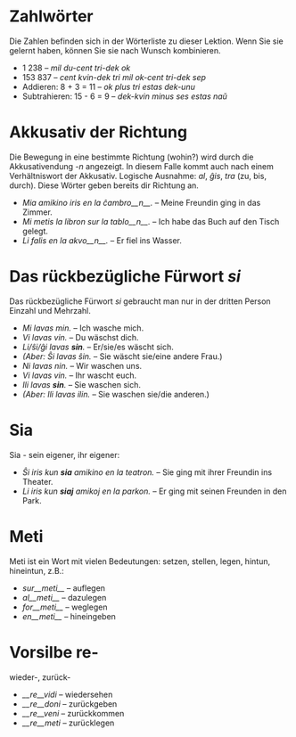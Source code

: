 # Zahlwörter

Die Zahlen befinden sich in der Wörterliste zu dieser Lektion. Wenn Sie sie gelernt haben, können Sie sie nach Wunsch kombinieren.

- 1 238                     – *mil du-cent tri-dek ok*
- 153 837                   – *cent kvin-dek tri mil ok-cent tri-dek sep*
- Addieren:      8 + 3 = 11 – *ok plus tri estas dek-unu*
- Subtrahieren:  15 - 6 = 9 – *dek-kvin minus ses estas naŭ*
 

# Akkusativ der Richtung

Die Bewegung in eine bestimmte Richtung (wohin?) wird durch die Akkusativendung *-n* angezeigt. In diesem Falle kommt auch nach einem Verhältniswort der Akkusativ. Logische Ausnahme: *al*, *ĝis*, *tra* (zu, bis, durch). Diese Wörter geben bereits dir Richtung an.

- *Mia amikino iris en la ĉambro__n__.* – Meine Freundin ging in das Zimmer.
- *Mi metis la libron sur la tablo__n__.* – Ich habe das Buch auf den Tisch gelegt.
- *Li falis en la akvo__n__.* – Er fiel ins Wasser.
 

# Das rückbezügliche Fürwort *si*

Das rückbezügliche Fürwort *si* gebraucht man nur in der dritten Person Einzahl und Mehrzahl.

- *Mi lavas min.* – Ich wasche mich.
- *Vi lavas vin.* – Du wäschst dich.
- *Li/ŝi/ĝi lavas __sin__.* – Er/sie/es wäscht sich.
- *(Aber: Ŝi lavas ŝin.* – Sie wäscht sie/eine andere Frau.)
- *Ni lavas nin.* – Wir waschen uns.
- *Vi lavas vin.* – Ihr wascht euch.
- *Ili lavas __sin__.* – Sie waschen sich.
- *(Aber: Ili lavas ilin.* – Sie waschen sie/die anderen.)
 

# Sia

Sia - sein eigener, ihr eigener:

- *Ŝi iris kun __sia__ amikino en la teatron.* – Sie ging mit ihrer Freundin ins Theater.
- *Li iris kun __siaj__ amikoj en la parkon.* – Er ging mit seinen Freunden in den Park.
 

# Meti

Meti ist ein Wort mit vielen Bedeutungen: setzen, stellen, legen, hintun, hineintun, z.B.:

- *sur__meti__* – auflegen
- *al__meti__*  – dazulegen
- *for__meti__* – weglegen
- *en__meti__*  – hineingeben

 

# Vorsilbe re-

wieder-, zurück-

- *__re__vidi* – wiedersehen
- *__re__doni* – zurückgeben
- *__re__veni* – zurückkommen
- *__re__meti* – zurücklegen

 

